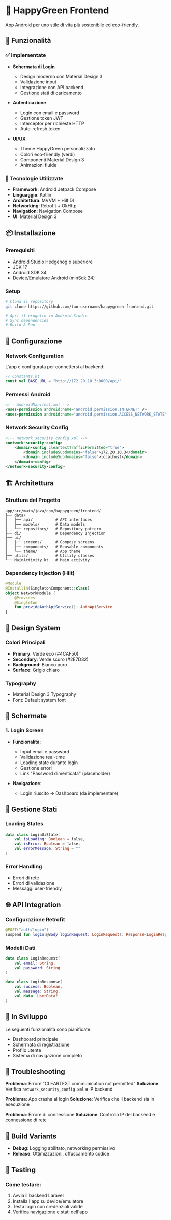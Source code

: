 # 📱 HappyGreen Frontend

App Android per uno stile di vita più sostenibile ed eco-friendly.

## 🚀 Funzionalità

### ✅ Implementate
- **Schermata di Login**
  - Design moderno con Material Design 3
  - Validazione input
  - Integrazione con API backend
  - Gestione stati di caricamento

- **Autenticazione**
  - Login con email e password
  - Gestione token JWT
  - Interceptor per richieste HTTP
  - Auto-refresh token

- **UI/UX**
  - Theme HappyGreen personalizzato
  - Colori eco-friendly (verdi)
  - Componenti Material Design 3
  - Animazioni fluide

### 🔧 Tecnologie Utilizzate
- **Framework**: Android Jetpack Compose
- **Linguaggio**: Kotlin
- **Architettura**: MVVM + Hilt DI
- **Networking**: Retrofit + OkHttp
- **Navigation**: Navigation Compose
- **UI**: Material Design 3

## 📦 Installazione

### Prerequisiti
- Android Studio Hedgehog o superiore
- JDK 17
- Android SDK 34
- Device/Emulatore Android (minSdk 24)

### Setup
```bash
# Clona il repository
git clone https://github.com/tuo-username/happygreen-frontend.git

# Apri il progetto in Android Studio
# Sync dependencies
# Build & Run
```

## 🔧 Configurazione

### Network Configuration
L'app è configurata per connettersi al backend:

```kotlin
// Constants.kt
const val BASE_URL = "http://172.20.10.3:8000/api/"
```

### Permessi Android
```xml
<!-- AndroidManifest.xml -->
<uses-permission android:name="android.permission.INTERNET" />
<uses-permission android:name="android.permission.ACCESS_NETWORK_STATE" />
```

### Network Security Config
```xml
<!-- network_security_config.xml -->
<network-security-config>
    <domain-config cleartextTrafficPermitted="true">
        <domain includeSubdomains="false">172.20.10.3</domain>
        <domain includeSubdomains="false">localhost</domain>
    </domain-config>
</network-security-config>
```

## 🏗️ Architettura

### Struttura del Progetto
```
app/src/main/java/com/happygreen/frontend/
├── data/
│   ├── api/          # API interfaces
│   ├── models/       # Data models
│   └── repository/   # Repository pattern
├── di/               # Dependency Injection
├── ui/
│   ├── screens/      # Compose screens
│   ├── components/   # Reusable components
│   └── theme/        # App theme
├── utils/            # Utility classes
└── MainActivity.kt   # Main activity
```

### Dependency Injection (Hilt)
```kotlin
@Module
@InstallIn(SingletonComponent::class)
object NetworkModule {
    @Provides
    @Singleton
    fun provideAuthApiService(): AuthApiService
}
```

## 🎨 Design System

### Colori Principali
- **Primary**: Verde eco (#4CAF50)
- **Secondary**: Verde scuro (#2E7D32) 
- **Background**: Bianco puro
- **Surface**: Grigio chiaro

### Typography
- Material Design 3 Typography
- Font: Default system font

## 📱 Schermate

### 1. Login Screen
- **Funzionalità**:
  - Input email e password
  - Validazione real-time
  - Loading state durante login
  - Gestione errori
  - Link "Password dimenticata" (placeholder)

- **Navigazione**: 
  - Login riuscito → Dashboard (da implementare)

## 🔄 Gestione Stati

### Loading States
```kotlin
data class LoginUiState(
    val isLoading: Boolean = false,
    val isError: Boolean = false,
    val errorMessage: String = ""
)
```

### Error Handling
- Errori di rete
- Errori di validazione
- Messaggi user-friendly

## 🌐 API Integration

### Configurazione Retrofit
```kotlin
@POST("auth/login")
suspend fun login(@Body loginRequest: LoginRequest): Response<LoginResponse>
```

### Modelli Dati
```kotlin
data class LoginRequest(
    val email: String,
    val password: String
)

data class LoginResponse(
    val success: Boolean,
    val message: String,
    val data: UserData?
)
```

## 🚧 In Sviluppo

Le seguenti funzionalità sono pianificate:
- Dashboard principale
- Schermata di registrazione
- Profilo utente
- Sistema di navigazione completo

## 🐛 Troubleshooting

**Problema**: Errore "CLEARTEXT communication not permitted"
**Soluzione**: Verifica `network_security_config.xml` e IP backend

**Problema**: App crasha al login
**Soluzione**: Verifica che il backend sia in esecuzione

**Problema**: Errore di connessione
**Soluzione**: Controlla IP del backend e connessione di rete

## 📝 Build Variants

- **Debug**: Logging abilitato, networking permissivo
- **Release**: Ottimizzazioni, offuscamento codice

## 🧪 Testing

### Come testare:
1. Avvia il backend Laravel
2. Installa l'app su device/emulatore
3. Testa login con credenziali valide
4. Verifica navigazione e stati dell'app
